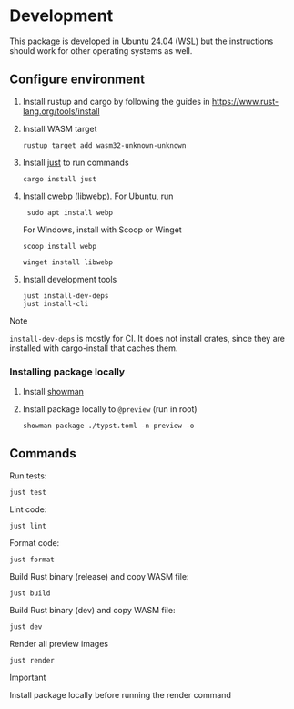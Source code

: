 # Development

This package is developed in Ubuntu 24.04 (WSL) but the instructions should work for other operating systems as well.

## Configure environment

1. Install rustup and cargo by following the guides in https://www.rust-lang.org/tools/install

1. Install WASM target

    ```console
    rustup target add wasm32-unknown-unknown    
    ```

1. Install [just](https://github.com/casey/just) to run commands

    ```console
    cargo install just
    ```

1. Install [cwebp](https://developers.google.com/speed/webp/download) (libwebp).
   For Ubuntu, run

   ```console
    sudo apt install webp
   ```

    For Windows, install with Scoop or Winget

    ```console
    scoop install webp
    ```

    ```console
    winget install libwebp    
    ```

1. Install development tools

    ```console
    just install-dev-deps
    just install-cli
    ```

> [!NOTE]
> `install-dev-deps` is mostly for CI.
> It does not install crates, since they are installed with cargo-install that caches them.

### Installing package locally

1. Install [showman](https://typst.app/universe/package/showman/)
1. Install package locally to `@preview` (run in root)

    ```console
    showman package ./typst.toml -n preview -o    
    ```

## Commands

Run tests:

```console
just test
```

Lint code:

```console
just lint
```

Format code:

```console
just format
```

Build Rust binary (release) and copy WASM file:

```console
just build
```

Build Rust binary (dev) and copy WASM file:

```console
just dev
```

Render all preview images

```console
just render
```

> [!IMPORTANT]
> Install package locally before running the render command
